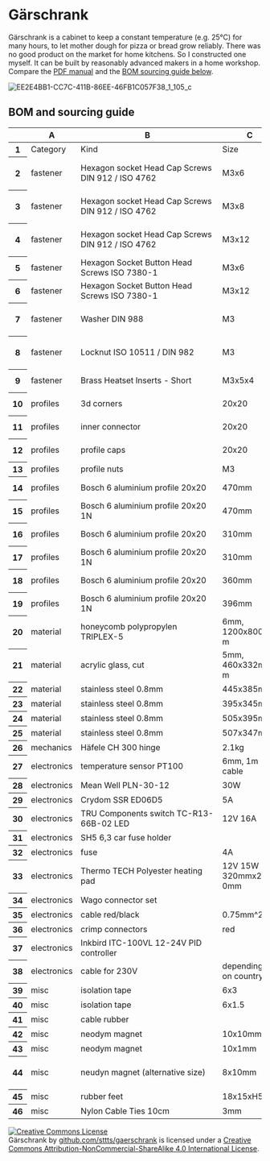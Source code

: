 # Gärschrank

Gärschrank is a cabinet to keep a constant temperature (e.g. 25°C) for many hours, to let mother dough for pizza or bread grow reliably. There was no good product on the market for home kitchens. So I constructed one myself. It can be built by reasonably advanced makers in a home workshop. Compare the [PDF manual](https://github.com/sttts/gaerschrank/raw/main/manual.pdf) and the [BOM sourcing guide below](#bom-and-sourcing-guide).

![EE2E4BB1-CC7C-411B-86EE-46FB1C057F38_1_105_c](https://user-images.githubusercontent.com/730123/141655357-31af5516-e4b0-4ad9-aaab-cb48141a5976.jpeg)

## BOM and sourcing guide

<table class="waffle" cellspacing="0" cellpadding="0"><thead><tr><th class="row-header freezebar-origin-ltr"></th><th id="0C0" style="width:100px;" class="column-headers-background">A</th><th id="0C1" style="width:269px;" class="column-headers-background">B</th><th id="0C2" style="width:100px;" class="column-headers-background">C</th><th id="0C3" style="width:66px;" class="column-headers-background">D</th><th id="0C4" style="width:147px;" class="column-headers-background">E</th><th id="0C5" style="width:136px;" class="column-headers-background">F</th><th id="0C6" style="width:131px;" class="column-headers-background">G</th></tr></thead><tbody><tr style="height: 20px"><th id="0R0" style="height: 20px;" class="row-headers-background"><div class="row-header-wrapper" style="line-height: 20px">1</div></th><td class="s0" dir="ltr">Category</td><td class="s0" dir="ltr">Kind</td><td class="s0" dir="ltr">Size</td><td class="s1" dir="ltr">Number</td><td class="s0" dir="ltr">Vendor</td><td class="s0"></td><td class="s0"></td></tr><tr style="height: 20px"><th id="0R1" style="height: 20px;" class="row-headers-background"><div class="row-header-wrapper" style="line-height: 20px">2</div></th><td class="s2" dir="ltr">fastener</td><td class="s2 softmerge" dir="ltr"><div class="softmerge-inner" style="width:266px;left:-1px">Hexagon socket Head Cap Screws DIN 912 / ISO 4762</div></td><td class="s2" dir="ltr">M3x6</td><td class="s3" dir="ltr">4</td><td class="s4" dir="ltr"><a target="_blank" href="https://www.amazon.de/Zylinderschrauben-mit-Innensechskant-Vollgewinde-Zylinderkopfschrauben/dp/B01H9LJSD2">Amazon.de</a></td><td class="s2" dir="ltr">or some DIN 912 set</td><td class="s2"></td></tr><tr style="height: 20px"><th id="0R2" style="height: 20px;" class="row-headers-background"><div class="row-header-wrapper" style="line-height: 20px">3</div></th><td class="s2" dir="ltr">fastener</td><td class="s2 softmerge" dir="ltr"><div class="softmerge-inner" style="width:266px;left:-1px">Hexagon socket Head Cap Screws DIN 912 / ISO 4762</div></td><td class="s2" dir="ltr">M3x8</td><td class="s3" dir="ltr">10</td><td class="s4" dir="ltr"><a target="_blank" href="https://www.amazon.de/Zylinderschrauben-mit-Innensechskant-Vollgewinde-Zylinderkopfschrauben/dp/B01H9LJT0Y">Amazon.de</a></td><td class="s2" dir="ltr">or some DIN 912 set</td><td class="s2"></td></tr><tr style="height: 20px"><th id="0R3" style="height: 20px;" class="row-headers-background"><div class="row-header-wrapper" style="line-height: 20px">4</div></th><td class="s2" dir="ltr">fastener</td><td class="s2 softmerge" dir="ltr"><div class="softmerge-inner" style="width:266px;left:-1px">Hexagon socket Head Cap Screws DIN 912 / ISO 4762</div></td><td class="s2" dir="ltr">M3x12</td><td class="s3" dir="ltr">2</td><td class="s4" dir="ltr"><a target="_blank" href="https://www.amazon.de/Zylinderschrauben-mit-Innensechskant-Vollgewinde-Zylinderkopfschrauben/dp/B01H9HDBAM">Amazon.de</a></td><td class="s2" dir="ltr">or some DIN 912 set</td><td class="s2"></td></tr><tr style="height: 20px"><th id="0R4" style="height: 20px;" class="row-headers-background"><div class="row-header-wrapper" style="line-height: 20px">5</div></th><td class="s2" dir="ltr">fastener</td><td class="s2 softmerge" dir="ltr"><div class="softmerge-inner" style="width:266px;left:-1px">Hexagon Socket Button Head Screws ISO 7380-1</div></td><td class="s2" dir="ltr">M3x6</td><td class="s3" dir="ltr">60</td><td class="s4" dir="ltr"><a target="_blank" href="https://www.amazon.de/gp/product/B07ZPTX8B2">Amazon.de</a></td><td class="s2"></td><td class="s2"></td></tr><tr style="height: 20px"><th id="0R5" style="height: 20px;" class="row-headers-background"><div class="row-header-wrapper" style="line-height: 20px">6</div></th><td class="s2" dir="ltr">fastener</td><td class="s2 softmerge" dir="ltr"><div class="softmerge-inner" style="width:266px;left:-1px">Hexagon Socket Button Head Screws ISO 7380-1</div></td><td class="s2" dir="ltr">M3x12</td><td class="s3" dir="ltr">8</td><td class="s4" dir="ltr"><a target="_blank" href="https://www.amazon.de/gp/product/B07ZPTX8B2">Amazon.de</a></td><td class="s2"></td><td class="s2"></td></tr><tr style="height: 20px"><th id="0R6" style="height: 20px;" class="row-headers-background"><div class="row-header-wrapper" style="line-height: 20px">7</div></th><td class="s2" dir="ltr">fastener</td><td class="s2" dir="ltr">Washer DIN 988</td><td class="s2" dir="ltr">M3</td><td class="s3" dir="ltr">14</td><td class="s4" dir="ltr"><a target="_blank" href="https://www.amazon.de/PROTECH-St%C3%BCck-Unterlegscheiben-Beilagscheiben-U-Scheiben/dp/B08GY8PQM7">Amazon.de</a></td><td class="s2" dir="ltr">or some DIN 912 set</td><td class="s2"></td></tr><tr style="height: 20px"><th id="0R7" style="height: 20px;" class="row-headers-background"><div class="row-header-wrapper" style="line-height: 20px">8</div></th><td class="s2" dir="ltr">fastener</td><td class="s2" dir="ltr">Locknut ISO 10511 / DIN 982</td><td class="s2" dir="ltr">M3</td><td class="s3" dir="ltr">8</td><td class="s4" dir="ltr"><a target="_blank" href="https://www.amazon.de/Sicherungsmutter-Sechskantmutter-selbstsichernde-Edelstahlmutter-Schraubenmutter/dp/B0852P9FHP">Amazon.de</a></td><td class="s2" dir="ltr">or some DIN 912 set</td><td class="s2"></td></tr><tr style="height: 20px"><th id="0R8" style="height: 20px;" class="row-headers-background"><div class="row-header-wrapper" style="line-height: 20px">9</div></th><td class="s2" dir="ltr">fastener</td><td class="s2" dir="ltr">Brass Heatset Inserts - Short</td><td class="s2" dir="ltr">M3x5x4</td><td class="s3" dir="ltr">10</td><td class="s5" dir="ltr"><a target="_blank" href="https://de.aliexpress.com/item/4000232858343.html?aff_fcid=87dd8fe68146462a98e4fbb16704c006-1636822732995-08076-_ANjqIj&amp;aff_fsk=_ANjqIj&amp;aff_platform=portals-tool&amp;sk=_ANjqIj&amp;aff_trace_key=87dd8fe68146462a98e4fbb16704c006-1636822732995-08076-_ANjqIj&amp;terminal_id=ac521905d0e84544bfaceef32d724231">AliExpress</a></td><td class="s5" dir="ltr"><a target="_blank" href="https://www.google.com/url?q=https://s.click.aliexpress.com/e/_ANjqIj&amp;sa=D&amp;source=editors&amp;ust=1636826154884000&amp;usg=AOvVaw3NRMss1hOxxgkmkG75X3KL">Aliexpress</a></td><td class="s4" dir="ltr"><a target="_blank" href="https://fermio.xyz/fermio-labs-gmbh/brass-heat-insert-5-x-4-mm-m3/">Fermio (Germany)</a></td></tr><tr style="height: 20px"><th id="0R9" style="height: 20px;" class="row-headers-background"><div class="row-header-wrapper" style="line-height: 20px">10</div></th><td class="s6" dir="ltr">profiles</td><td class="s6" dir="ltr">3d corners</td><td class="s6" dir="ltr">20x20</td><td class="s7" dir="ltr">8</td><td class="s8" dir="ltr"><a target="_blank" href="https://easy-systemprofile.de/Wuerfelverbinder-3D-20-x-20-Eckverbinder-186.html">Easy-Systemprofile.de</a></td><td class="s8" dir="ltr"><a target="_blank" href="https://www.ebay.de/itm/144041681624?var=443345449267">Ebay.de</a></td><td class="s6"></td></tr><tr style="height: 20px"><th id="0R10" style="height: 20px;" class="row-headers-background"><div class="row-header-wrapper" style="line-height: 20px">11</div></th><td class="s6" dir="ltr">profiles</td><td class="s6" dir="ltr">inner connector</td><td class="s6" dir="ltr">20x20</td><td class="s7" dir="ltr">4</td><td class="s8" dir="ltr"><a target="_blank" href="https://easy-systemprofile.de/Innenwinkel-Nut-6--Winkel--Aluminiumprofil-20x20-Nut-6.html">Easy-Systemprofile.de</a></td><td class="s6"></td><td class="s6"></td></tr><tr style="height: 20px"><th id="0R11" style="height: 20px;" class="row-headers-background"><div class="row-header-wrapper" style="line-height: 20px">12</div></th><td class="s6" dir="ltr">profiles</td><td class="s6" dir="ltr">profile caps</td><td class="s6" dir="ltr">20x20</td><td class="s7" dir="ltr">4</td><td class="s8" dir="ltr"><a target="_blank" href="https://easy-systemprofile.de/Abdeckkappe--Profilabdeckkappe--Endkappe--Kappe-fuer-Stirnseite--Profilabdeckkappe-20x20-Nut-6-481.html">Easy-Systemprofile.de</a></td><td class="s6"></td><td class="s6"></td></tr><tr style="height: 20px"><th id="0R12" style="height: 20px;" class="row-headers-background"><div class="row-header-wrapper" style="line-height: 20px">13</div></th><td class="s6" dir="ltr">profiles</td><td class="s6" dir="ltr">profile nuts</td><td class="s6" dir="ltr">M3</td><td class="s7" dir="ltr">84</td><td class="s8" dir="ltr"><a target="_blank" href="https://www.amazon.de/Federbelastete-Aluminium-Extrusionen-Schlitz-Zubeh%C3%B6r/dp/B08YNFGYNH">Amazon.de</a></td><td class="s6"></td><td class="s6"></td></tr><tr style="height: 20px"><th id="0R13" style="height: 20px;" class="row-headers-background"><div class="row-header-wrapper" style="line-height: 20px">14</div></th><td class="s6" dir="ltr">profiles</td><td class="s6" dir="ltr">Bosch 6 aluminium profile 20x20</td><td class="s6" dir="ltr">470mm</td><td class="s7" dir="ltr">2</td><td class="s8" dir="ltr"><a target="_blank" href="https://easy-systemprofile.de/Profil--Nutprofil--Aluprofil--Aluminiumprofil--Saarland--Aluprofil-20x20--Aluminiumprofil-20x20.html">Easy-Systemprofile.de</a></td><td class="s6"></td><td class="s6"></td></tr><tr style="height: 20px"><th id="0R14" style="height: 20px;" class="row-headers-background"><div class="row-header-wrapper" style="line-height: 20px">15</div></th><td class="s6" dir="ltr">profiles</td><td class="s6" dir="ltr">Bosch 6 aluminium profile 20x20 1N</td><td class="s6" dir="ltr">470mm</td><td class="s7" dir="ltr">2</td><td class="s8" dir="ltr"><a target="_blank" href="https://easy-systemprofile.de/Profil-20-1N--geschlossene-Nut--Design-Profil--Strebenprofil-466.html">Easy-Systemprofile.de</a></td><td class="s6"></td><td class="s6"></td></tr><tr style="height: 20px"><th id="0R15" style="height: 20px;" class="row-headers-background"><div class="row-header-wrapper" style="line-height: 20px">16</div></th><td class="s6" dir="ltr">profiles</td><td class="s6" dir="ltr">Bosch 6 aluminium profile 20x20</td><td class="s6" dir="ltr">310mm</td><td class="s7" dir="ltr">3</td><td class="s8" dir="ltr"><a target="_blank" href="https://easy-systemprofile.de/Profil--Nutprofil--Aluprofil--Aluminiumprofil--Saarland--Aluprofil-20x20--Aluminiumprofil-20x20.html">Easy-Systemprofile.de</a></td><td class="s6"></td><td class="s6"></td></tr><tr style="height: 20px"><th id="0R16" style="height: 20px;" class="row-headers-background"><div class="row-header-wrapper" style="line-height: 20px">17</div></th><td class="s6" dir="ltr">profiles</td><td class="s6" dir="ltr">Bosch 6 aluminium profile 20x20 1N</td><td class="s6" dir="ltr">310mm</td><td class="s7" dir="ltr">3</td><td class="s8" dir="ltr"><a target="_blank" href="https://easy-systemprofile.de/Profil-20-1N--geschlossene-Nut--Design-Profil--Strebenprofil-466.html">Easy-Systemprofile.de</a></td><td class="s6"></td><td class="s6"></td></tr><tr style="height: 20px"><th id="0R17" style="height: 20px;" class="row-headers-background"><div class="row-header-wrapper" style="line-height: 20px">18</div></th><td class="s6" dir="ltr">profiles</td><td class="s6" dir="ltr">Bosch 6 aluminium profile 20x20</td><td class="s6" dir="ltr">360mm</td><td class="s7" dir="ltr">6</td><td class="s8" dir="ltr"><a target="_blank" href="https://easy-systemprofile.de/Profil--Nutprofil--Aluprofil--Aluminiumprofil--Saarland--Aluprofil-20x20--Aluminiumprofil-20x20.html">Easy-Systemprofile.de</a></td><td class="s6"></td><td class="s6"></td></tr><tr style="height: 20px"><th id="0R18" style="height: 20px;" class="row-headers-background"><div class="row-header-wrapper" style="line-height: 20px">19</div></th><td class="s6" dir="ltr">profiles</td><td class="s6" dir="ltr">Bosch 6 aluminium profile 20x20 1N</td><td class="s6" dir="ltr">396mm</td><td class="s7" dir="ltr">4</td><td class="s8" dir="ltr"><a target="_blank" href="https://easy-systemprofile.de/Profil-20-1N--geschlossene-Nut--Design-Profil--Strebenprofil-466.html">Easy-Systemprofile.de</a></td><td class="s6"></td><td class="s6"></td></tr><tr style="height: 20px"><th id="0R19" style="height: 20px;" class="row-headers-background"><div class="row-header-wrapper" style="line-height: 20px">20</div></th><td class="s9" dir="ltr">material</td><td class="s9" dir="ltr">honeycomb polypropylen TRIPLEX-5</td><td class="s9 softmerge" dir="ltr"><div class="softmerge-inner" style="width:97px;left:-1px">6mm, 1200x800mm</div></td><td class="s10" dir="ltr">1</td><td class="s11" dir="ltr"><a target="_blank" href="https://www.ebay.de/itm/264971934425?var=564917312201">Ebay.de</a></td><td class="s9"></td><td class="s9"></td></tr><tr style="height: 20px"><th id="0R20" style="height: 20px;" class="row-headers-background"><div class="row-header-wrapper" style="line-height: 20px">21</div></th><td class="s9" dir="ltr">material</td><td class="s9" dir="ltr">acrylic glass, cut</td><td class="s9 softmerge" dir="ltr"><div class="softmerge-inner" style="width:97px;left:-1px">5mm, 460x332mm</div></td><td class="s10" dir="ltr">1</td><td class="s11" dir="ltr"><a target="_blank" href="https://www.hornbach.de/shop/Acrylglasplatte-5x1520x2050-mm-extrudiert/221658/artikel.html">Hornbach.de</a></td><td class="s9"></td><td class="s9"></td></tr><tr style="height: 20px"><th id="0R21" style="height: 20px;" class="row-headers-background"><div class="row-header-wrapper" style="line-height: 20px">22</div></th><td class="s9" dir="ltr">material</td><td class="s9" dir="ltr">stainless steel 0.8mm</td><td class="s9" dir="ltr">445x385mm</td><td class="s10" dir="ltr">1</td><td class="s11" dir="ltr"><a target="_blank" href="https://www.metallparadies.de/edelstahlblech-0-8mm-k240.html">Metallparadies.de</a></td><td class="s9"></td><td class="s9"></td></tr><tr style="height: 20px"><th id="0R22" style="height: 20px;" class="row-headers-background"><div class="row-header-wrapper" style="line-height: 20px">23</div></th><td class="s9" dir="ltr">material</td><td class="s9" dir="ltr">stainless steel 0.8mm</td><td class="s9" dir="ltr">395x345mm</td><td class="s10" dir="ltr">2</td><td class="s11" dir="ltr"><a target="_blank" href="https://www.metallparadies.de/edelstahlblech-0-8mm-k240.html">Metallparadies.de</a></td><td class="s9"></td><td class="s9"></td></tr><tr style="height: 20px"><th id="0R23" style="height: 20px;" class="row-headers-background"><div class="row-header-wrapper" style="line-height: 20px">24</div></th><td class="s9" dir="ltr">material</td><td class="s9" dir="ltr">stainless steel 0.8mm</td><td class="s9" dir="ltr">505x395mm</td><td class="s10" dir="ltr">1</td><td class="s11" dir="ltr"><a target="_blank" href="https://www.metallparadies.de/edelstahlblech-0-8mm-k240.html">Metallparadies.de</a></td><td class="s9"></td><td class="s9"></td></tr><tr style="height: 20px"><th id="0R24" style="height: 20px;" class="row-headers-background"><div class="row-header-wrapper" style="line-height: 20px">25</div></th><td class="s9" dir="ltr">material</td><td class="s9" dir="ltr">stainless steel 0.8mm</td><td class="s9" dir="ltr">507x347mm</td><td class="s10" dir="ltr">1</td><td class="s11" dir="ltr"><a target="_blank" href="https://www.metallparadies.de/edelstahlblech-0-8mm-k240.html">Metallparadies.de</a></td><td class="s9"></td><td class="s9"></td></tr><tr style="height: 20px"><th id="0R25" style="height: 20px;" class="row-headers-background"><div class="row-header-wrapper" style="line-height: 20px">26</div></th><td class="s12" dir="ltr">mechanics</td><td class="s12" dir="ltr">Häfele CH 300 hinge</td><td class="s12" dir="ltr">2.1kg</td><td class="s13" dir="ltr">2</td><td class="s14" dir="ltr"><a target="_blank" href="https://www.amazon.de/gp/product/B07QWS97LC">Amazon.de</a></td><td class="s12"></td><td class="s12"></td></tr><tr style="height: 20px"><th id="0R26" style="height: 20px;" class="row-headers-background"><div class="row-header-wrapper" style="line-height: 20px">27</div></th><td class="s15" dir="ltr">electronics</td><td class="s15" dir="ltr">temperature sensor PT100</td><td class="s15 softmerge" dir="ltr"><div class="softmerge-inner" style="width:97px;left:-1px">6mm, 1m cable</div></td><td class="s16" dir="ltr">1</td><td class="s17" dir="ltr"><a target="_blank" href="https://www.amazon.de/gp/product/B088V7MCPM">Amazon.de</a></td><td class="s15"></td><td class="s15"></td></tr><tr style="height: 20px"><th id="0R27" style="height: 20px;" class="row-headers-background"><div class="row-header-wrapper" style="line-height: 20px">28</div></th><td class="s15" dir="ltr">electronics</td><td class="s15" dir="ltr">Mean Well PLN-30-12</td><td class="s15" dir="ltr">30W</td><td class="s16" dir="ltr">1</td><td class="s17" dir="ltr"><a target="_blank" href="https://www.voelkner.de/products/773638/Mean-Well-PLN-30-12-LED-Treiber-LED-Trafo-Konstantspannung-Konstantstrom-30W-0-2.5A-8.4-12-V-DC-PFC-Schaltkreis.html">Voelkner.de</a></td><td class="s15"></td><td class="s15"></td></tr><tr style="height: 20px"><th id="0R28" style="height: 20px;" class="row-headers-background"><div class="row-header-wrapper" style="line-height: 20px">29</div></th><td class="s15" dir="ltr">electronics</td><td class="s15" dir="ltr">Crydom SSR ED06D5</td><td class="s15" dir="ltr">5A</td><td class="s16" dir="ltr">1</td><td class="s17" dir="ltr"><a target="_blank" href="https://www.voelkner.de/products/317088/Crydom-Halbleiterrelais-ED06D5-ED06D5-Last-Strom-max.-5A-Schaltspannung-max.-48-V-DC-Nullspannungsschaltend-1St..html">Voelkner.de</a></td><td class="s15"></td><td class="s15"></td></tr><tr style="height: 20px"><th id="0R29" style="height: 20px;" class="row-headers-background"><div class="row-header-wrapper" style="line-height: 20px">30</div></th><td class="s15" dir="ltr">electronics</td><td class="s15 softmerge" dir="ltr"><div class="softmerge-inner" style="width:266px;left:-1px">TRU Components switch TC-R13-66B-02 LED</div></td><td class="s15" dir="ltr">12V 16A</td><td class="s16" dir="ltr">1</td><td class="s17" dir="ltr"><a target="_blank" href="https://www.voelkner.de/products/1009466/TRU-Components-Wippschalter-TC-R13-66B-02-LED-12V-DC-12-V-DC-16A-1-x-Aus-Ein-rastend.html">Voelkner.de</a></td><td class="s15"></td><td class="s15"></td></tr><tr style="height: 20px"><th id="0R30" style="height: 20px;" class="row-headers-background"><div class="row-header-wrapper" style="line-height: 20px">31</div></th><td class="s15" dir="ltr">electronics</td><td class="s15" dir="ltr">SH5 6,3 car fuse holder</td><td class="s15"></td><td class="s16" dir="ltr">1</td><td class="s17" dir="ltr"><a target="_blank" href="https://www.voelkner.de/products/529698/SH5-6-3-Kfz-Flachsicherungs-Halter-Flachsicherung-Standard-Pole-1-1mm-1St..html">Voelkner.de</a></td><td class="s15"></td><td class="s15"></td></tr><tr style="height: 20px"><th id="0R31" style="height: 20px;" class="row-headers-background"><div class="row-header-wrapper" style="line-height: 20px">32</div></th><td class="s15" dir="ltr">electronics</td><td class="s15" dir="ltr">fuse</td><td class="s15" dir="ltr">4A</td><td class="s16" dir="ltr">1</td><td class="s17" dir="ltr"><a target="_blank" href="https://www.voelkner.de/products/337905/ESKA-340123-340.123-Standard-Flachsicherung-4A-Rosa.html">Voelkner.de</a></td><td class="s15"></td><td class="s15"></td></tr><tr style="height: 20px"><th id="0R32" style="height: 20px;" class="row-headers-background"><div class="row-header-wrapper" style="line-height: 20px">33</div></th><td class="s15" dir="ltr">electronics</td><td class="s15" dir="ltr">Thermo TECH Polyester heating pad</td><td class="s15 softmerge" dir="ltr"><div class="softmerge-inner" style="width:97px;left:-1px">12V 15W 320mmx230mm</div></td><td class="s16" dir="ltr">2</td><td class="s17" dir="ltr"><a target="_blank" href="https://www.voelkner.de/products/29763/Thermo-TECH-Polyester-Heizfolie-selbstklebend-12-V-DC-12-V-AC-15W-Schutzart-IPX4-L-x-B-330mm-x-230mm.html">Voelkner.de</a></td><td class="s15"></td><td class="s15"></td></tr><tr style="height: 20px"><th id="0R33" style="height: 20px;" class="row-headers-background"><div class="row-header-wrapper" style="line-height: 20px">34</div></th><td class="s15" dir="ltr">electronics</td><td class="s15" dir="ltr">Wago connector set</td><td class="s15"></td><td class="s16" dir="ltr">handful</td><td class="s17" dir="ltr"><a target="_blank" href="https://www.amazon.de/gp/product/B0846QDN1Y">Voelkner.de</a></td><td class="s15"></td><td class="s15"></td></tr><tr style="height: 20px"><th id="0R34" style="height: 20px;" class="row-headers-background"><div class="row-header-wrapper" style="line-height: 20px">35</div></th><td class="s15" dir="ltr">electronics</td><td class="s15" dir="ltr">cable red/black</td><td class="s15" dir="ltr">0.75mm^2</td><td class="s16" dir="ltr">5m</td><td class="s17" dir="ltr"><a target="_blank" href="https://www.amazon.de/NorthPada-Einzellitze-Elektronik-Elektrische-Niederspannung/dp/B093FGV5W6">Amazon.de</a></td><td class="s15"></td><td class="s15"></td></tr><tr style="height: 20px"><th id="0R35" style="height: 20px;" class="row-headers-background"><div class="row-header-wrapper" style="line-height: 20px">36</div></th><td class="s15" dir="ltr">electronics</td><td class="s15" dir="ltr">crimp connectors</td><td class="s15" dir="ltr">red</td><td class="s16" dir="ltr">1 set</td><td class="s17" dir="ltr"><a target="_blank" href="https://www.amazon.de/Quetschverbinder-Steckverbinder-Flachsteckh%C3%BClsen-Ringkabelschuhe-Sto%C3%9Fverbinder/dp/B08BZR36XJ">Amazon.de</a></td><td class="s15"></td><td class="s15"></td></tr><tr style="height: 20px"><th id="0R36" style="height: 20px;" class="row-headers-background"><div class="row-header-wrapper" style="line-height: 20px">37</div></th><td class="s15" dir="ltr">electronics</td><td class="s15" dir="ltr">Inkbird ITC-100VL 12-24V PID controller</td><td class="s15" dir="ltr"></td><td class="s16" dir="ltr">1</td><td class="s17" dir="ltr"><a target="_blank" href="https://www.ebay.de/itm/193710329458">Ebay.de</a></td><td class="s15"></td><td class="s15"></td></tr><tr style="height: 20px"><th id="0R37" style="height: 20px;" class="row-headers-background"><div class="row-header-wrapper" style="line-height: 20px">38</div></th><td class="s15" dir="ltr">electronics</td><td class="s15" dir="ltr">cable for 230V</td><td class="s15 softmerge" dir="ltr"><div class="softmerge-inner" style="width:97px;left:-1px">depending on country</div></td><td class="s16" dir="ltr">1</td><td class="s17" dir="ltr"></td><td class="s15"></td><td class="s15"></td></tr><tr style="height: 20px"><th id="0R38" style="height: 20px;" class="row-headers-background"><div class="row-header-wrapper" style="line-height: 20px">39</div></th><td class="s18" dir="ltr">misc</td><td class="s18" dir="ltr">isolation tape</td><td class="s18" dir="ltr">6x3</td><td class="s19" dir="ltr">2m</td><td class="s20" dir="ltr"><a target="_blank" href="https://www.amazon.de/gp/product/B0951X56JP">Amazon.de</a></td><td class="s18"></td><td class="s18"></td></tr><tr style="height: 20px"><th id="0R39" style="height: 20px;" class="row-headers-background"><div class="row-header-wrapper" style="line-height: 20px">40</div></th><td class="s18" dir="ltr">misc</td><td class="s18" dir="ltr">isolation tape</td><td class="s18" dir="ltr">6x1.5</td><td class="s19" dir="ltr">2m</td><td class="s20" dir="ltr"><a target="_blank" href="https://www.amazon.de/gp/product/B094V3ZH7T">Amazon.de</a></td><td class="s18"></td><td class="s18"></td></tr><tr style="height: 20px"><th id="0R40" style="height: 20px;" class="row-headers-background"><div class="row-header-wrapper" style="line-height: 20px">41</div></th><td class="s18" dir="ltr">misc</td><td class="s18" dir="ltr">cable rubber</td><td class="s18"></td><td class="s19" dir="ltr">1</td><td class="s20" dir="ltr"><a target="_blank" href="https://www.amazon.de/gp/product/B01KFV1M96">Amazon.de</a></td><td class="s18"></td><td class="s18"></td></tr><tr style="height: 20px"><th id="0R41" style="height: 20px;" class="row-headers-background"><div class="row-header-wrapper" style="line-height: 20px">42</div></th><td class="s18" dir="ltr">misc</td><td class="s18" dir="ltr">neodym magnet</td><td class="s18" dir="ltr">10x10mm</td><td class="s19" dir="ltr">2</td><td class="s20" dir="ltr"><a target="_blank" href="https://www.amazon.de/gp/product/B08GM8XVMY">Amazon.de</a></td><td class="s18"></td><td class="s18"></td></tr><tr style="height: 20px"><th id="0R42" style="height: 20px;" class="row-headers-background"><div class="row-header-wrapper" style="line-height: 20px">43</div></th><td class="s18" dir="ltr">misc</td><td class="s18" dir="ltr">neodym magnet</td><td class="s18" dir="ltr">10x1mm</td><td class="s19" dir="ltr">2</td><td class="s20" dir="ltr"><a target="_blank" href="https://www.amazon.de/gp/product/B00AAWEBB2">Amazon.de</a></td><td class="s18"></td><td class="s18"></td></tr><tr style="height: 20px"><th id="0R43" style="height: 20px;" class="row-headers-background"><div class="row-header-wrapper" style="line-height: 20px">44</div></th><td class="s18" dir="ltr">misc</td><td class="s18" dir="ltr">neudyn magnet (alternative size)</td><td class="s21" dir="ltr">8x10mm</td><td class="s22 softmerge" dir="ltr"><div class="softmerge-inner" style="width:66px;left:-3px">2 (alternative)</div></td><td class="s23" dir="ltr"><a target="_blank" href="https://www.amazon.de/gp/product/B082ZBGDN8">Amazon.de</a></td><td class="s18"></td><td class="s18"></td></tr><tr style="height: 20px"><th id="0R44" style="height: 20px;" class="row-headers-background"><div class="row-header-wrapper" style="line-height: 20px">45</div></th><td class="s18" dir="ltr">misc</td><td class="s18" dir="ltr">rubber feet</td><td class="s18" dir="ltr">18x15xH5mm</td><td class="s19" dir="ltr">4</td><td class="s20" dir="ltr"><a target="_blank" href="https://www.amazon.de/gp/product/B07NZ3XYBR">Amazon.de</a></td><td class="s18"></td><td class="s18"></td></tr><tr style="height: 20px"><th id="0R45" style="height: 20px;" class="row-headers-background"><div class="row-header-wrapper" style="line-height: 20px">46</div></th><td class="s18" dir="ltr">misc</td><td class="s18" dir="ltr">Nylon Cable Ties 10cm</td><td class="s18" dir="ltr">3mm</td><td class="s19" dir="ltr">10</td><td class="s20" dir="ltr"><a target="_blank" href="https://www.amazon.de/Kabelbinder-Rscolila-Hochleistungs-Kabelmanagement-Schwarz/dp/B08XM3N47L">Amazon.de</a></td><td class="s18"></td><td class="s18"></td></tr></tbody></table>

<a rel="license" href="http://creativecommons.org/licenses/by-nc-sa/4.0/"><img alt="Creative Commons License" style="border-width:0" src="https://i.creativecommons.org/l/by-nc-sa/4.0/88x31.png" /></a><br /><span xmlns:dct="http://purl.org/dc/terms/" property="dct:title">Gärschrank</span> by <a xmlns:cc="http://creativecommons.org/ns#" href="github.com/sttts/gaerschrank" property="cc:attributionName" rel="cc:attributionURL">github.com/sttts/gaerschrank</a> is licensed under a <a rel="license" href="http://creativecommons.org/licenses/by-nc-sa/4.0/">Creative Commons Attribution-NonCommercial-ShareAlike 4.0 International License</a>.
